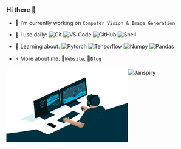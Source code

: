### Hi there 👋

<!--
**Janspiry/Janspiry** is a ✨ _special_ ✨ repository because its `README.md` (this file) appears on your GitHub profile.

Here are some ideas to get you started:

- 👯 I’m looking to collaborate on ...
- 🤔 I’m looking for help with ...
- 💬 Ask me about ...
- ⚡ Fun fact: ...
-->
<!-- <img src="https://github.com/Janspiry/Janspiry/blob/main/output.gif" alt="Here is a little bit about me!"> -->

- 🔭 I’m currently working on `Computer Vision & Image Generation`
- 🚀 I use daily:
  ![Git](https://img.shields.io/badge/-Git-blasck?style=plastic&logo=git)
  ![VS Code](https://img.shields.io/badge/-VS%20Code-007ACC?style=plastic&logo=visual-studio-code)
  ![GitHub](https://img.shields.io/badge/-GitHub-181717?style=plastic&logo=github)
  ![Shell](https://img.shields.io/badge/-Shell-8fcfd1?style=plastic&logo=Shell)
- 🌱 Learning about:
  ![Pytorch](https://img.shields.io/badge/-Pytorch-007ACC?style=plastic&logo=pytorch) 
  ![Tensorflow](https://img.shields.io/badge/-Tensorflow-8fcfd1?style=plastic&logo=tensorflow) 
  ![Numpy](https://img.shields.io/badge/-Numpy-eb2704?style=plastic&logo=numpy) 
  ![Pandas](https://img.shields.io/badge/-Pandas-5e7ee2?style=plastic&logo=pandas) 
  
- ⚡ More about me: 📝[`Website`](https://janspiry.github.io/), 💬[`Blog`](https://blog.csdn.net/jianglw1)

<img align="left" alt="GIF" src="https://github.com/Janspiry/Janspiry/blob/main/code.gif?raw=true" width="320" height="192" />

<p> <img src="https://github-readme-stats.vercel.app/api?username=Janspiry&show_icons=true&theme=gotham" alt="Janspiry" />

